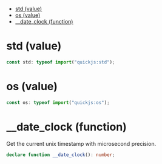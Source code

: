 - [std (value)](#std-value)
- [os (value)](#os-value)
- [\_\_date_clock (function)](#__date_clock-function)

# std (value)

```ts
const std: typeof import("quickjs:std");
```

# os (value)

```ts
const os: typeof import("quickjs:os");
```

# \_\_date_clock (function)

Get the current unix timestamp with microsecond precision.

```ts
declare function __date_clock(): number;
```
